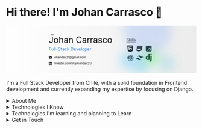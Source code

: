 # Hi there! I'm Johan Carrasco 👋

![Mi banner de Github](github-banner.png)

I'm a Full Stack Developer from Chile, with a solid foundation in Frontend development and currently expanding my expertise by focusing on Django.

<details>
  <summary>About Me</summary>
  
  I'm passionate about self-directed learning and enjoy picking up new skills on my own. I’m currently exploring Full Stack development.
  
  - **Name**: Johan Carrasco
  - **Age**: 20
  - **Location**: Rancagua, Chile
  - **Pronouns**: he/him
</details>

<details>
  <summary>Technologies I Know</summary>

  - **Programming Languages**: Python, JavaScript
  - **Frontend**: HTML, CSS, React, Tailwind, Bootstrap, Sass
  - **Backend**: Django, Django Rest Framework
  - **Databases**: MySQL, MongoDB
  - **Version Control**: Git, GitHub
  - **Server Knowledge**: Basic knowledge of Windows Server and Linux
</details>

<details>
  <summary>Technologies I'm learning and planning to Learn</summary>

  - **Next.js** (I plan to learn)
  - **React Native** (I plan to learn)
</details>

<details>
  <summary>Get in Touch</summary>

  - **LinkedIn**: [Johan Carrasco](https://www.linkedin.com/in/johan-carrasco-493a85319/)
  - **Email**: [johandev21@gmail.com](mailto:johandev21@gmail.com)
  - **Portfolio**: [johan2160.github.io/Portfolio](https://johan2160.github.io/Portfolio/)
</details>

